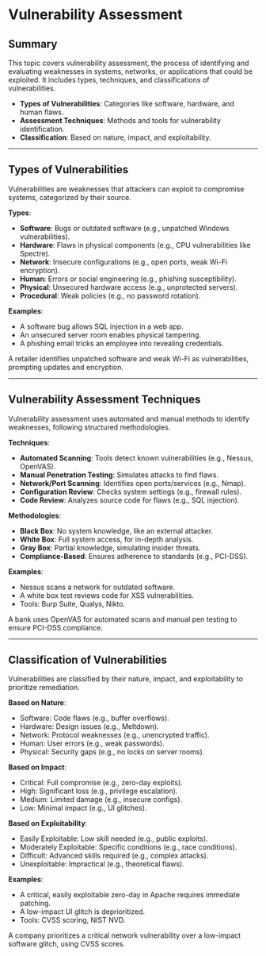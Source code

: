 # Vulnerability Assessment

## Summary

This topic covers vulnerability assessment, the process of identifying and evaluating weaknesses in systems, networks, or applications that could be exploited. It includes types, techniques, and classifications of vulnerabilities.

* **Types of Vulnerabilities**: Categories like software, hardware, and human flaws.
* **Assessment Techniques**: Methods and tools for vulnerability identification.
* **Classification**: Based on nature, impact, and exploitability.

---

## Types of Vulnerabilities

Vulnerabilities are weaknesses that attackers can exploit to compromise systems, categorized by their source.

**Types**:
- **Software**: Bugs or outdated software (e.g., unpatched Windows vulnerabilities).
- **Hardware**: Flaws in physical components (e.g., CPU vulnerabilities like Spectre).
- **Network**: Insecure configurations (e.g., open ports, weak Wi-Fi encryption).
- **Human**: Errors or social engineering (e.g., phishing susceptibility).
- **Physical**: Unsecured hardware access (e.g., unprotected servers).
- **Procedural**: Weak policies (e.g., no password rotation).

**Examples**:
- A software bug allows SQL injection in a web app.
- An unsecured server room enables physical tampering.
- A phishing email tricks an employee into revealing credentials.

A retailer identifies unpatched software and weak Wi-Fi as vulnerabilities, prompting updates and encryption.

---

## Vulnerability Assessment Techniques

Vulnerability assessment uses automated and manual methods to identify weaknesses, following structured methodologies.

**Techniques**:
- **Automated Scanning**: Tools detect known vulnerabilities (e.g., Nessus, OpenVAS).
- **Manual Penetration Testing**: Simulates attacks to find flaws.
- **Network/Port Scanning**: Identifies open ports/services (e.g., Nmap).
- **Configuration Review**: Checks system settings (e.g., firewall rules).
- **Code Review**: Analyzes source code for flaws (e.g., SQL injection).

**Methodologies**:
- **Black Box**: No system knowledge, like an external attacker.
- **White Box**: Full system access, for in-depth analysis.
- **Gray Box**: Partial knowledge, simulating insider threats.
- **Compliance-Based**: Ensures adherence to standards (e.g., PCI-DSS).

**Examples**:
- Nessus scans a network for outdated software.
- A white box test reviews code for XSS vulnerabilities.
- Tools: Burp Suite, Qualys, Nikto.

A bank uses OpenVAS for automated scans and manual pen testing to ensure PCI-DSS compliance.

---

## Classification of Vulnerabilities

Vulnerabilities are classified by their nature, impact, and exploitability to prioritize remediation.

**Based on Nature**:
- Software: Code flaws (e.g., buffer overflows).
- Hardware: Design issues (e.g., Meltdown).
- Network: Protocol weaknesses (e.g., unencrypted traffic).
- Human: User errors (e.g., weak passwords).
- Physical: Security gaps (e.g., no locks on server rooms).

**Based on Impact**:
- Critical: Full compromise (e.g., zero-day exploits).
- High: Significant loss (e.g., privilege escalation).
- Medium: Limited damage (e.g., insecure configs).
- Low: Minimal impact (e.g., UI glitches).

**Based on Exploitability**:
- Easily Exploitable: Low skill needed (e.g., public exploits).
- Moderately Exploitable: Specific conditions (e.g., race conditions).
- Difficult: Advanced skills required (e.g., complex attacks).
- Unexploitable: Impractical (e.g., theoretical flaws).

**Examples**:
- A critical, easily exploitable zero-day in Apache requires immediate patching.
- A low-impact UI glitch is deprioritized.
- Tools: CVSS scoring, NIST NVD.

A company prioritizes a critical network vulnerability over a low-impact software glitch, using CVSS scores.